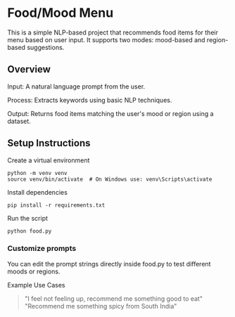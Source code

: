 # Food/Mood Menu

This is a simple NLP-based project that recommends food items for their menu based on user input. It supports two modes: mood-based and region-based suggestions.

## Overview

Input: A natural language prompt from the user.

Process: Extracts keywords using basic NLP techniques.

Output: Returns food items matching the user's mood or region using a dataset.

## Setup Instructions

Create a virtual environment

```
python -m venv venv
source venv/bin/activate  # On Windows use: venv\Scripts\activate
```

Install dependencies

```
pip install -r requirements.txt
```

Run the script

```
python food.py
```

### Customize prompts

You can edit the prompt strings directly inside food.py to test different moods or regions.

Example Use Cases
>"I feel not feeling up, recommend me something good to eat"
>"Recommend me something spicy from South India"